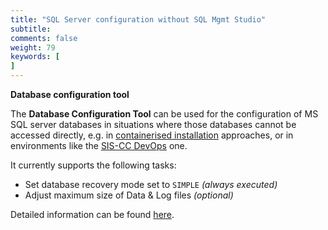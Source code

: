 ```yaml
---
title: "SQL Server configuration without SQL Mgmt Studio"
subtitle: 
comments: false
weight: 79
keywords: [
]
---
```


**Database configuration tool**

The **Database Configuration Tool** can be used for the configuration of MS SQL server databases in situations where those databases cannot be accessed directly, e.g. in [containerised installation](https://sis-cc.gitlab.io/dotstatsuite-documentation/install-docker/) approaches, or in environments like the [SIS-CC DevOps](https://sis-cc.gitlab.io/dotstatsuite-documentation/getting-started/devops/) one.

It currently supports the following tasks:
* Set database recovery mode set to `SIMPLE` *(always executed)*
* Adjust maximum size of Data & Log files *(optional)*

Detailed information can be found [here](https://gitlab.com/sis-cc/.stat-suite/dotstatsuite-core-data-access/-/tree/master/DotStat.Devops.Db.Config).
